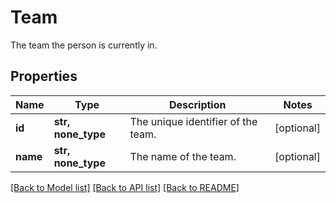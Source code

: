 # Team

The team the person is currently in.

## Properties
Name | Type | Description | Notes
------------ | ------------- | ------------- | -------------
**id** | **str, none_type** | The unique identifier of the team. | [optional] 
**name** | **str, none_type** | The name of the team. | [optional] 

[[Back to Model list]](../../README.md#documentation-for-models) [[Back to API list]](../../README.md#documentation-for-api-endpoints) [[Back to README]](../../README.md)


